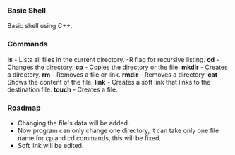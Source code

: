 ### Basic Shell
Basic shell using C++.

### Commands
**ls** - Lists all files in the current directory. -R flag for recursive listing.
**cd** - Changes the directory.
**cp** - Copies the directory or the file.
**mkdir** - Creates a directory.
**rm** - Removes a file or link.
**rmdir** - Removes a directory.
**cat** - Shows the content of the file.
**link** - Creates a soft link that links to the destination file.
**touch** - Creates a file.

### Roadmap
- Changing the file's data will be added.
- Now program can only change one directory, it can take only one file name for cp and cd commands, this will be fixed.
- Soft link will be edited.
